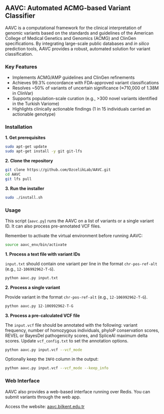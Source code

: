 ## AAVC: Automated ACMG-based Variant Classifier
AAVC is a computational framework for the clinical interpretation of genomic variants based on the standards and guidelines of the American College of Medical Genetics and Genomics (ACMG) and ClinGen specifications. By integrating large-scale public databases and _in silico_ prediction tools, AAVC provides a robust, automated solution for variant classification.

### Key Features
- Implements ACMG/AMP guidelines and ClinGen refinements
- Achieves 99.3% concordance with FDA-approved variant classifications
- Resolves ~50% of variants of uncertain significance (≈710,000 of 1.38M in ClinVar)
- Supports population-scale curation (e.g., >300 novel variants identified in the Turkish Variome)
- Highlights clinically actionable findings (1 in 15 individuals carried an actionable genotype)

### Installation

**1. Get prerequisites**

```bash
sudo apt-get update
sudo apt-get install -y git git-lfs
```

**2. Clone the repository**

```bash
git clone https://github.com/OzcelikLab/AAVC.git
cd AAVC
git lfs pull
```

**3. Run the installer**

```bash
sudo ./install.sh
```

### Usage

This script (`aavc.py`) runs the AAVC on a list of variants or a single variant ID. It can also process pre-annotated VCF files.

Remember to activate the virtual environment before running AAVC:

```bash
source aavc_env/bin/activate
```

**1. Process a text file with variant IDs**

`input.txt` should contain one variant per line in the format `chr-pos-ref-alt` (e.g., `12-106992962-T-G`).

```bash
python aavc.py input.txt
```

**2. Process a single variant**

Provide variant in the format `chr-pos-ref-alt` (e.g., `12-106992962-T-G`).

```bash
python aavc.py 12-106992962-T-G
```

**3. Process a pre-calculated VCF file**

The `input.vcf` file should be annotated with the following: variant frequency, number of homozygous individuals, phyloP conservation scores, REVEL or BayesDel pathogenicity scores, and SpliceAI maximum delta scores. Update `vcf_config.txt` to set the annotation options.

```bash
python aavc.py input.vcf --vcf_mode
```

Optionally keep the `INFO` column in the output:

```bash
python aavc.py input.vcf --vcf_mode --keep_info
```

### Web Interface

AAVC also provides a web-based interface running over Redis. You can submit variants through the web app.

Access the website: [aavc.bilkent.edu.tr](https://aavc.bilkent.edu.tr)

